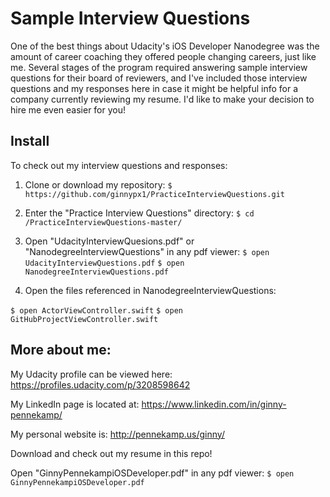 # Sample Interview Questions

One of the best things about Udacity's iOS Developer Nanodegree was the amount of career coaching they offered people changing careers, just like me. Several stages of the program required answering sample interview questions for their board of reviewers, and I've included those interview questions and my responses here in case it might be helpful info for a company currently reviewing my resume. I'd like to make your decision to hire me even easier for you!

## Install

To check out my interview questions and responses:

1. Clone or download my repository:
` $ https://github.com/ginnypx1/PracticeInterviewQuestions.git `

2. Enter the "Practice Interview Questions" directory:
` $ cd /PracticeInterviewQuestions-master/ `

3. Open "UdacityInterviewQuesions.pdf" or "NanodegreeInterviewQuestions" in any pdf viewer:
` $ open UdacityInterviewQuestions.pdf `
` $ open NanodegreeInterviewQuestions.pdf `

4. Open the files referenced in NanodegreeInterviewQuestions:

` $ open ActorViewController.swift `
` $ open GitHubProjectViewController.swift `

## More about me:

My Udacity profile can be viewed here: https://profiles.udacity.com/p/3208598642

My LinkedIn page is located at: https://www.linkedin.com/in/ginny-pennekamp/

My personal website is: http://pennekamp.us/ginny/

Download and check out my resume in this repo!

Open "GinnyPennekampiOSDeveloper.pdf" in any pdf viewer:
` $ open GinnyPennekampiOSDeveloper.pdf `